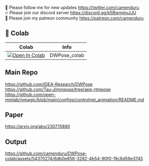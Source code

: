 🐣 Please follow me for new updates https://twitter.com/camenduru <br />
🔥 Please join our discord server https://discord.gg/k5BwmmvJJU <br />
🥳 Please join my patreon community https://patreon.com/camenduru <br />

## 🦒 Colab

| Colab | Info
| --- | --- |
[![Open In Colab](https://colab.research.google.com/assets/colab-badge.svg)](https://colab.research.google.com/github/camenduru/DWPose-colab/blob/main/DWPose_colab.ipynb) | DWPose_colab

## Main Repo
https://github.com/IDEA-Research/DWPose <br />
https://github.com/Tau-J/mmpose/tree/app-rtmpose <br />
https://github.com/open-mmlab/mmagic/blob/main/configs/controlnet_animation/README.md <br />

## Paper
https://arxiv.org/abs/2307.15880

## Output
https://github.com/camenduru/DWPose-colab/assets/54370274/6db0e856-3282-4b54-90f0-19c8d59e3745

